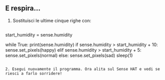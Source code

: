## E respira...

1. Sostituisci le ultime cinque righe con:
    
    ```python
start_humidity = sense.humidity

while True:
    print(sense.humidity)
    if sense.humidity > start_humidity + 10:
        sense.set_pixels(happy)
    elif sense.humidity > start_humidity + 5:
        sense.set_pixels(normal)
    else:
        sense.set_pixels(sad)
    sleep(1)
```

2. Esegui nuovamente il programma. Ora alita sul Sense HAT e vedi se riesci a farlo sorridere!